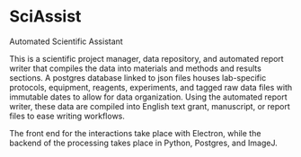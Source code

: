 # SciAssist
Automated Scientific Assistant

This is a scientific project manager, data repository, and automated report writer that compiles the data into materials and methods and results sections. A postgres database linked to json files houses lab-specific protocols, equipment, reagents, experiments, and tagged raw data files with immutable dates to allow for data organization. Using the automated report writer, these data are compiled into English text grant, manuscript, or report files to ease writing workflows.

The front end for the interactions take place with Electron, while the backend of the processing takes place in Python, Postgres, and ImageJ.
